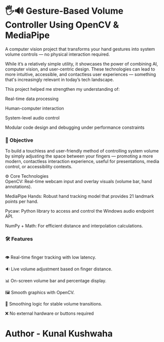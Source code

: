 # 🖐🔊 Gesture-Based Volume Controller Using OpenCV & MediaPipe

A computer vision project that transforms your hand gestures into system volume controls — no physical interaction required.<br>

While it’s a relatively simple utility, it showcases the power of combining AI, computer vision, and user-centric design. These technologies can lead to more intuitive, accessible, and contactless user experiences — something that's increasingly relevant in today’s tech landscape.<br>

This project helped me strengthen my understanding of:

Real-time data processing

Human-computer interaction

System-level audio control

Modular code design and debugging under performance constraints


<h3>🎯 Objective</h3>
To build a touchless and user-friendly method of controlling system volume by simply adjusting the space between your fingers — promoting a more modern, contactless interaction experience, useful for presentations, media control, or accessibility contexts.

⚙️ Core Technologies<br>
OpenCV: Real-time webcam input and overlay visuals (volume bar, hand annotations).

MediaPipe Hands: Robust hand tracking model that provides 21 landmark points per hand.

Pycaw: Python library to access and control the Windows audio endpoint API.

NumPy + Math: For efficient distance and interpolation calculations.




<h3>🛠 Features</h3><br>
👁️ Real-time finger tracking with low latency.

🔉 Live volume adjustment based on finger distance.

📊 On-screen volume bar and percentage display.

🖼️ Smooth graphics with OpenCV.

🔄 Smoothing logic for stable volume transitions.

❌ No external hardware or buttons required

# Author - Kunal Kushwaha
